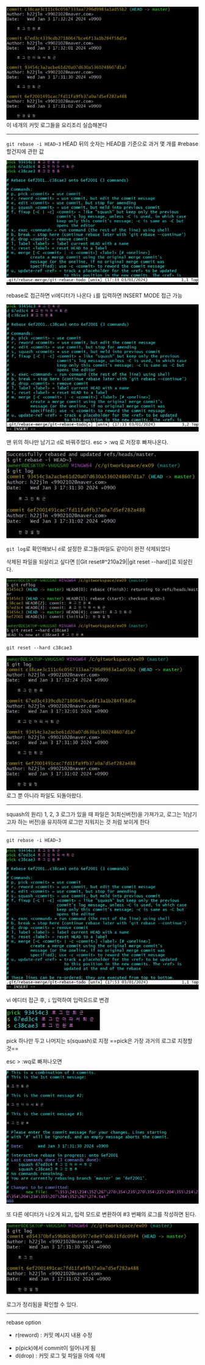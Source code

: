 ![커밋 로그 이미지](image/13.jpg)
이 네개의 커밋 로그들을 요리조리 실습해본다

***

``git rebase -i HEAD~3``
HEAD 뒤의 숫자는 HEAD를 기준으로 과거 몇 개를 #rebase 할건지에 관한 값


![rebase vi 에디터](image/14.jpg)

rebase로 접근하면 vi에디터가 나온다
``i``를 입력하면 INSERT MODE 접근 가능


![rebase vi 에디터](image/15.jpg)

맨 위의 하나만 남기고 ``d``로 바꿔주었다.
esc > :wq 로 저장후 빠져나온다.



![Alt text](image/16.jpg)

``git log``로 확인해보니 ``d``로 설정한 로그들(파일도 같이)이 완전 삭제되었다



삭제된 파일을 되살리고 싶다면
[[Git reset#^210a29||git reset --hard]]로 되살린다.

![Alt text](image/17.jpg)

``git reset --hard c38cae3``

![Alt text](image/18.jpg)
로그 뿐 아니라 파일도 되돌아왔다.


***

squash의 원리)
1, 2, 3 로그가 있을 때 파일은 3(최신버전)을 가져가고, 로그는 1(남기고자 하는 버전)을 유지하여 로그만 지워지는 것 처럼 보이게 한다

***


``git rebase -i HEAD~3``


![Alt text](image/19.jpg)

vi 에디터 접근 후, ``i`` 입력하여 입력모드로 변경

![Alt text](image/20.jpg)

pick 하나만 두고 나머지는 s(squash)로 지정
==pick은 가장 과거의 로그로 지정할 것==


esc > :wq로 빠져나오면

![Alt text](image/21.jpg)

또 다른 에디터가 나오게 되고,
입력 모드로 변환하여 #3 번째의 로그를 작성하면 된다.

![Alt text](image/22.jpg)

로그가 정리됨을 확인할 수 있다.

***

rebase option
- r(reword) : 커밋 메시지 내용 수정
* p(pick)에서 commit이 일어나게 됨
* d(drop) : 커밋 로그 및 파일을 아예 삭제

